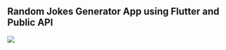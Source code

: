## Random Jokes Generator App using Flutter and Public API

<img src="https://drive.google.com/file/d/1xE0H7V15_8mMwfbBqZlGOeYoDKZYNbt1/view?usp=sharing">

